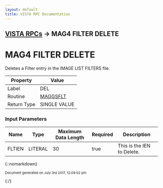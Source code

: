 ```yaml
---
layout: default
title: VISTA RPC Documentation
---
```


## [VISTA RPCs](TableOfContents) &#8594; MAG4 FILTER DELETE
# MAG4 FILTER DELETE

Deletes a Filter entry in the IMAGE LIST FILTERS file.

Property | Value
--- | ---
Label | DEL
Routine | [MAGGSFLT](http://code.osehra.org/dox/Routine_MAGGSFLT_source.html)
Return Type | SINGLE VALUE


### Input Parameters

Name | Type | Maximum Data Length | Required | Description
--- | --- | --- | --- | ---
FLTIEN | LITERAL | 30 | true | This is the IEN to Delete.



{::nomarkdown} <br/><p style="font-size: 11px">Document generated on July 3rd 2017, 12:09:02 pm</p>{:/}